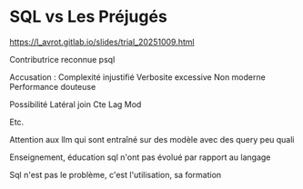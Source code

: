# SQL vs Les Préjugés

https://l_avrot.gitlab.io/slides/trial_20251009.html

Contributrice reconnue psql

Accusation :
Complexité injustifié
Verbosite excessive 
Non moderne
Performance douteuse 


Possibilité 
Latéral join 
Cte 
Lag 
Mod 

Etc. 

Attention aux llm qui sont entraîné sur des modèle avec des query peu quali 

Enseignement, éducation sql n'ont pas évolué par rapport au langage 

Sql n'est pas le problème, c'est l'utilisation, sa formation 


